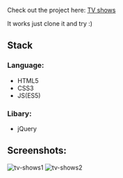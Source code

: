Check out the project here: [TV shows](https://dule012.github.io/TVshows-modules-jQuery/)

It works just clone it and try :)
## Stack
### Language: 
- HTML5 
- CSS3
- JS(ES5) 
### Libary:
- jQuery

## Screenshots:

![tv-shows1](https://user-images.githubusercontent.com/34492101/40511283-75d34632-5f9f-11e8-8077-0a6f306b0013.PNG)
![tv-shows2](https://user-images.githubusercontent.com/34492101/40511289-7de22776-5f9f-11e8-98de-4f38941f4447.PNG)
